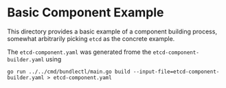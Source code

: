 # Basic Component Example

This directory provides a basic example of a component building process,
somewhat arbitrarily picking `etcd` as the concrete example.

The `etcd-component.yaml` was generated frome the `etcd-component-builder.yaml` using

`go run ../../cmd/bundlectl/main.go build --input-file=etcd-component-builder.yaml > etcd-component.yaml`
